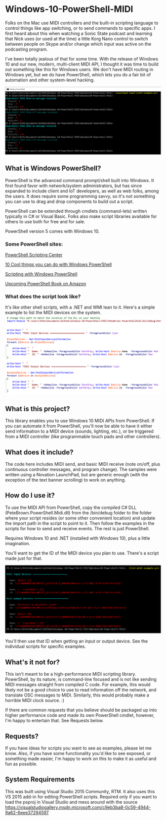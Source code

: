 # Windows-10-PowerShell-MIDI

Folks on the Mac use MIDI controllers and the built-in scripting language to control things like app switching, or to send commands to specific apps. I first heard about this when watching a Sonic State podcast and learning that Nick uses (or used at the time) a little Korg Nano control to switch between people on Skype and/or change which input was active on the podcasting program. 

I've been totally jealous of that for some time. With the release of Windows 10 and our new, modern, multi-client MIDI API, I thought it was time to build out something like this for Windows users. We don't have MIDI routing in Windows yet, but we do have PowerShell, which lets you do a fair bit of automation and other system-level hacking.

![Input Events](/doc/powershell_midi.png)

## What is Windows PowerShell?

PowerShell is the advanced command prompt/shell built into Windows. It first found favor with network/system administrators, but has since expanded to include client and IoT developers, as well as web folks, among the users. It does require some programming savvy, so it's not something you can use to drag and drop components to build out a script.

PowerShell can be extended through cmdlets (command-lets) written typically in C# or Visual Basic. Folks also make script libraries available for others to use both for free and for sale.

PowerShell version 5 comes with Windows 10.

### Some PowerShell sites:

[PowerShell Scripting Center](https://technet.microsoft.com/en-us/scriptcenter/dd742419.aspx)

[10 Cool things you can do with Windows PowerShell](http://www.techrepublic.com/blog/10-things/10-cool-things-you-can-do-with-windows-powershell/)

[Scripting with Windows PowerShell](https://technet.microsoft.com/en-us/library/bb978526.aspx)

[Upcoming PowerShell Book on Amazon](http://www.amazon.com/Windows-PowerShell-Step-3rd/dp/0735675112/ref=sr_1_1?s=books&ie=UTF8&qid=1439375829&sr=1-1&keywords=windows+powershell)

### What does the script look like?

It's like other shell scripts, with a .NET and WMI lean to it. Here's a simple example to list the MIDI devices on the system.
![Example Script](/doc/powershell_example_code.png)

## What is this project?

This library enables you to use Windows 10 MIDI APIs from PowerShell. If you can automate it from PowerShell, you'll now be able to have it either send information to a MIDI device (sounds, lighting, etc.), or be triggered from a MIDI controller (like programmable touch pads and other controllers).

## What does it include?

The code here includes MIDI send, and basic MIDI receive (note on/off, plus continuous controller messages, and program change). The samples were written using a Novation LaunchPad, but are generic enough (with the exception of the text banner scrolling) to work on anything.

## How do I use it?

To use the MIDI API from PowerShell, copy the compiled C# DLL (PeteBrown.PowerShell.Midi.dll) from the /bin/debug folder to the folder where your script resides (or some other convenient location) and update the import path in the script to point to it. Then follow the examples in the scripts for how to send and receive events. The rest is just PowerShell.

Requires Windows 10 and .NET (installed with Windows 10), plus a little imagination.

You'll want to get the ID of the MIDI device you plan to use. There's a script made just for that.

![List MIDI devices](/doc/powershell_list_midi_devices.png)

You'll then use that ID when getting an input or output device. See the individual scripts for specific examples.

## What's it not for?

This isn't meant to be a high-performance MIDI scripting library. PowerShell, by its nature, is command-line focused and is not like sending MIDI messages straight from compiled C code. For example, this would likely not be a good choice to use to read information off the network, and translate OSC messages to MIDI. Similarly, this would probably make a horrible MIDI clock source. :)

If there are common requests that you believe should be packaged up into higher performance code and made its own PowerShell cmdlet, however, I'm happy to entertain that. See Requests below.

## Requests?

If you have ideas for scripts you want to see as examples, please let me know. Also, if you have some functionality you'd like to see exposed, or something made easier, I'm happy to work on this to make it as useful and fun as possible.

## System Requirements

This was built using Visual Studio 2015 Community, RTM. It also uses this VS 2015 add-in for editing PowerShell scripts. Required only if you want to load the psproj in Visual Studio and mess around with the source
https://visualstudiogallery.msdn.microsoft.com/c9eb3ba8-0c59-4944-9a62-6eee37294597
